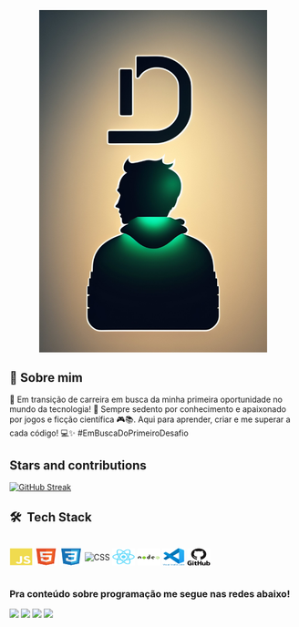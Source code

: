 <div align="center"> 
  <p float="left">
   <img src="https://github.com/carlos-gsoares/carlos-gsoares/blob/main/src/image/logo-dev.jpeg" width="400" /> 
  </p>
</div>

## 🚀 Sobre mim
🚀 Em transição de carreira em busca da minha primeira oportunidade no mundo da tecnologia! 🌟 Sempre sedento por conhecimento e apaixonado por jogos e ficção científica 🎮📚. Aqui para aprender, criar e me superar a cada código! 💻✨ #EmBuscaDoPrimeiroDesafio


## Stars and contributions

[![GitHub Streak](https://streak-stats.demolab.com?user=carlos-gsoares&theme=tokyonight&locale=pt_BR&date_format=M%20j%5B%2C%20Y%5D&mode=weekly)](https://git.io/streak-stats)
 

## 🛠 &nbsp;Tech Stack


</div>
<div style="display: inline_block aling: center"><br>
  <img align="center" alt="Js" height="30" width="40" src="https://raw.githubusercontent.com/devicons/devicon/master/icons/javascript/javascript-plain.svg">
  <img align="center" alt="HTML" height="30" width="40" src="https://raw.githubusercontent.com/devicons/devicon/master/icons/html5/html5-original.svg">
  <img align="center" alt="CSS" height="30" width="40" src="https://raw.githubusercontent.com/devicons/devicon/master/icons/css3/css3-original.svg">
  <img align="center" alt="CSS" height="30" width="40" src="(https://github.com/devicons/devicon/blob/master/icons/angularjs/angularjs-original.svg)">
  <img align="center" alt="CSS" height="30" width="40" src="https://github.com/devicons/devicon/blob/master/icons/react/react-original.svg">
  <img align="center" alt="CSS" height="30" width="40" src="https://github.com/devicons/devicon/blob/master/icons/nodejs/nodejs-original-wordmark.svg">
  <img align="center" alt="CSS" height="30" width="40" src="https://github.com/devicons/devicon/blob/master/icons/vscode/vscode-original-wordmark.svg">
  <img align="center" alt="CSS" height="30" width="40" src="https://github.com/devicons/devicon/blob/master/icons/github/github-original-wordmark.svg">


</div>
 
 <br>
 
  ### Pra conteúdo sobre programação me segue nas redes abaixo!
 
<div> 
  <a href="https://www.youtube.com/channel/UCdI_Xpo3OCppKS_wbRrB_2w" target="_blank"><img src="https://img.shields.io/badge/YouTube-FF0000?style=for-the-badge&logo=youtube&logoColor=white" target="_blank"></a>
  <a href="https://www.instagram.com/carlitos_neh33/" target="_blank"><img src="https://img.shields.io/badge/-Instagram-%23E4405F?style=for-the-badge&logo=instagram&logoColor=white" target="_blank"></a>
  <a href = "mailto:carlitosneh33@gmail.com"><img src="https://img.shields.io/badge/-Gmail-%23333?style=for-the-badge&logo=gmail&logoColor=white" target="_blank"></a>
  <a href="https://www.linkedin.com/in/carlos-soares-1a54a9177/" target="_blank"><img src="https://img.shields.io/badge/-LinkedIn-%230077B5?style=for-the-badge&logo=linkedin&logoColor=white" target="_blank"></a> 
 
